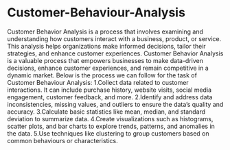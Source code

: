 # Customer-Behaviour-Analysis
Customer Behavior Analysis is a process that involves examining and understanding how customers interact with a business, product, or service.
This analysis helps organizations make informed decisions, tailor their strategies, and enhance customer experiences.
Customer Behavior Analysis is a valuable process that empowers businesses to make data-driven decisions, enhance customer experiences, and remain competitive in a dynamic market. 
Below is the process we can follow for the task of Customer Behaviour Analysis:
1.Collect data related to customer interactions. It can include purchase history, website visits, social media engagement, customer feedback, and more.
2.Identify and address data inconsistencies, missing values, and outliers to ensure the data’s quality and accuracy.
3.Calculate basic statistics like mean, median, and standard deviation to summarize data.
4.Create visualizations such as histograms, scatter plots, and bar charts to explore trends, patterns, and anomalies in the data.
5.Use techniques like clustering to group customers based on common behaviours or characteristics.
